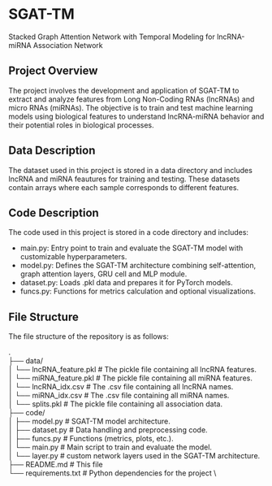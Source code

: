 # SGAT-TM
Stacked Graph Attention Network with Temporal Modeling for lncRNA-miRNA Association Network

## Project Overview
The project involves the development and application of SGAT-TM to extract and analyze features from Long Non-Coding RNAs (lncRNAs) and micro RNAs (miRNAs). The objective is to train and test machine learning models using biological features to understand lncRNA-miRNA behavior and their potential roles in biological processes.

## Data Description
The dataset used in this project is stored in a data directory and includes lncRNA and miRNA feautures for training and testing. These datasets contain arrays where each sample corresponds to different features. 

## Code Description
The code used in this project is stored in a code directory and includes:
* main.py: Entry point to train and evaluate the SGAT-TM model with customizable hyperparameters.
* model.py: Defines the SGAT-TM architecture combining self-attention, graph attention layers, GRU cell and MLP module.
* dataset.py: Loads .pkl data and prepares it for PyTorch models.
* funcs.py: Functions for metrics calculation and optional visualizations.

## File Structure
The file structure of the repository is as follows:

. \
├── data/ \
│   └── lncRNA_feature.pkl  # The pickle file containing all lncRNA features. \
│   └── miRNA_feature.pkl   # The pickle file containing all miRNA features.  \
│   └── lncRNA_idx.csv      # The .csv file containing all lncRNA names.  \
│   └── miRNA_idx.csv       # The .csv file containing all miRNA names.  \
│   └── splits.pkl          # The pickle file containing all association data.  \
├── code/ \
│   ├── model.py            # SGAT-TM model architecture. \
│   ├── dataset.py          # Data handling and preprocessing code. \
│   ├── funcs.py            # Functions (metrics, plots, etc.). \
│   └── main.py             # Main script to train and evaluate the model. \
│   └── layer.py            # custom network layers used in the SGAT-TM architecture. \
├── README.md               # This file \
└── requirements.txt     # Python dependencies for the project \
